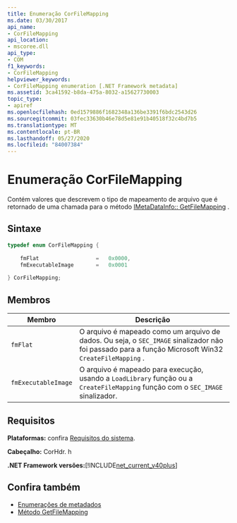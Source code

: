 ```yaml
---
title: Enumeração CorFileMapping
ms.date: 03/30/2017
api_name:
- CorFileMapping
api_location:
- mscoree.dll
api_type:
- COM
f1_keywords:
- CorFileMapping
helpviewer_keywords:
- CorFileMapping enumeration [.NET Framework metadata]
ms.assetid: 3ca41592-b8da-475a-8032-a15627730003
topic_type:
- apiref
ms.openlocfilehash: 0ed1579886f1682348a136be3391f6bdc2543d26
ms.sourcegitcommit: 03fec33630b46e78d5e81e91b40518f32c4bd7b5
ms.translationtype: MT
ms.contentlocale: pt-BR
ms.lasthandoff: 05/27/2020
ms.locfileid: "84007384"
---
```

# <a name="corfilemapping-enumeration"></a>Enumeração CorFileMapping
Contém valores que descrevem o tipo de mapeamento de arquivo que é retornado de uma chamada para o método [IMetaDataInfo:: GetFileMapping](imetadatainfo-getfilemapping-method.md) .  
  
## <a name="syntax"></a>Sintaxe  
  
```cpp  
typedef enum CorFileMapping {  
  
    fmFlat                  =   0x0000,  
    fmExecutableImage       =   0x0001  
  
} CorFileMapping;  
```  
  
## <a name="members"></a>Membros  
  
|Membro|Descrição|  
|------------|-----------------|  
|`fmFlat`|O arquivo é mapeado como um arquivo de dados. Ou seja, o `SEC_IMAGE` sinalizador não foi passado para a função Microsoft Win32 `CreateFileMapping` .|  
|`fmExecutableImage`|O arquivo é mapeado para execução, usando a `LoadLibrary` função ou a `CreateFileMapping` função com o `SEC_IMAGE` sinalizador.|  
  
## <a name="requirements"></a>Requisitos  
 **Plataformas:** confira [Requisitos do sistema](../../get-started/system-requirements.md).  
  
 **Cabeçalho:** CorHdr. h  
  
 **.NET Framework versões:**[!INCLUDE[net_current_v40plus](../../../../includes/net-current-v40plus-md.md)]  
  
## <a name="see-also"></a>Confira também

- [Enumerações de metadados](metadata-enumerations.md)
- [Método GetFileMapping](imetadatainfo-getfilemapping-method.md)
